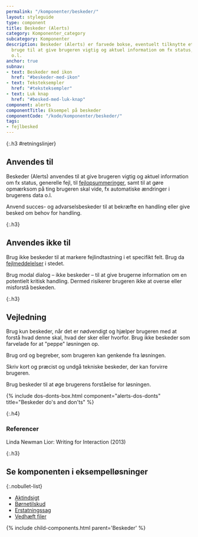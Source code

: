 ```yaml
---
permalink: "/komponenter/beskeder/"
layout: styleguide
type: component
title: Beskeder (Alerts)
category: Komponenter_category
subcategory: Komponenter
description: Beskeder (Alerts) er farvede bokse, eventuelt tilknytte et ikon, du kan
  bruge til at give brugeren vigtig og aktuel information om fx status, fejl, opdateringer,
  o.l.
anchor: true
subnav:
- text: Beskeder med ikon
  href: "#beskeder-med-ikon"
- text: Teksteksempler
  href: "#teksteksempler"
- text: Luk knap
  href: "#besked-med-luk-knap"
component: alerts
componentTitle: Eksempel på beskeder
componentCode: "/kode/komponenter/beskeder/"
tags:
- fejlbesked
---
```


{:.h3 #retningslinjer}
## Anvendes til

Beskeder (Alerts) anvendes til at give brugeren vigtig og aktuel information om fx status, generelle fejl, til <a href="/komponenter/fejlopsummering/">fejlopsummeringer</a>, samt til at gøre opmærksom på ting brugeren skal vide, fx automatiske ændringer i brugerens data o.l.

Anvend succes- og advarselsbeskeder til at bekræfte en handling eller give besked om behov for handling.

{:.h3}
## Anvendes ikke til

Brug ikke beskeder til at markere fejlindtastning i et specifikt felt. Brug da <a href="/komponenter/fejlmeddelelser/">fejlmeddelelser</a> i stedet.

Brug modal dialog – ikke beskeder – til at give brugerne information om en potentielt kritisk handling. Dermed risikerer brugeren ikke at overse eller misforstå beskeden.

{:.h3}
## Vejledning

Brug kun beskeder, når det er nødvendigt og hjælper brugeren med at forstå hvad denne skal, hvad der sker eller hvorfor. Brug ikke beskeder som farvelade for at "peppe" løsningen op.

Brug ord og begreber, som brugeren kan genkende fra løsningen.

Skriv kort og præcist og undgå tekniske beskeder, der kan forvirre brugeren.

Brug beskeder til at øge brugerens forståelse for løsningen.

{% include dos-donts-box.html component="alerts-dos-donts" title="Beskeder do's and don'ts" %}

{:.h4}
### Referencer
Linda Newman Lior: Writing for Interaction (2013)

{:.h3}
## Se komponenten i eksempelløsninger

{:.nobullet-list}
- <a href="/pages/eksempler/aktindsigt/aktindsigt-3/" target="_blank" title="Eksempelløsning Aktindsigt åbnes i nyt vindue">Aktindsigt</a>
- <a href="/pages/eksempler/boernetilskud/boernetilskud-2/" target="_blank" title="Eksempelløsning Børnetilskud åbnes i nyt vindue">Børnetilskud</a>
- <a href="/pages/eksempler/AES-erstatningssag/aes-10/" target="_blank" title="Eksempelløsning Erstatningssag åbnes i nyt vindue">Erstatningssag</a>
- <a href="/pages/eksempler/vedhaeft-fil/fil-3/" target="_blank" title="Eksempelløsning Vedhæft filer åbnes i nyt vindue">Vedhæft filer</a>

{% include child-components.html parent='Beskeder' %}
